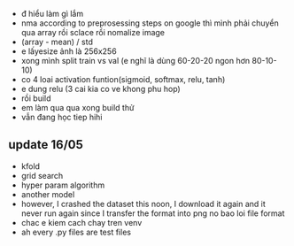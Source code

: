 - đ hiểu làm gì lắm
- nma according to preprosessing steps on google thì mình phải chuyển qua array rồi sclace rồi nomalize image
- (array - mean) / std
-  e lấyesize ảnh là 256x256
- xong mình split train vs val (e nghĩ là dùng 60-20-20 ngon hơn 80-10-10)
- co 4 loai activation funtion(sigmoid, softmax, relu, tanh) 
- e dung relu (3 cai kia co ve khong phu hop)
- rồi build 
- em làm qua qua xong build thử 
- vẫn đang học tiep hihi 
## update 16/05
- kfold
- grid search 
- hyper param algorithm 
- another model
- however, I crashed the dataset this noon, I download it again 
and it never run again since I transfer the format into png 
no bao loi file format 
- chac e kiem cach chay tren venv
- ah every .py files are test files 
